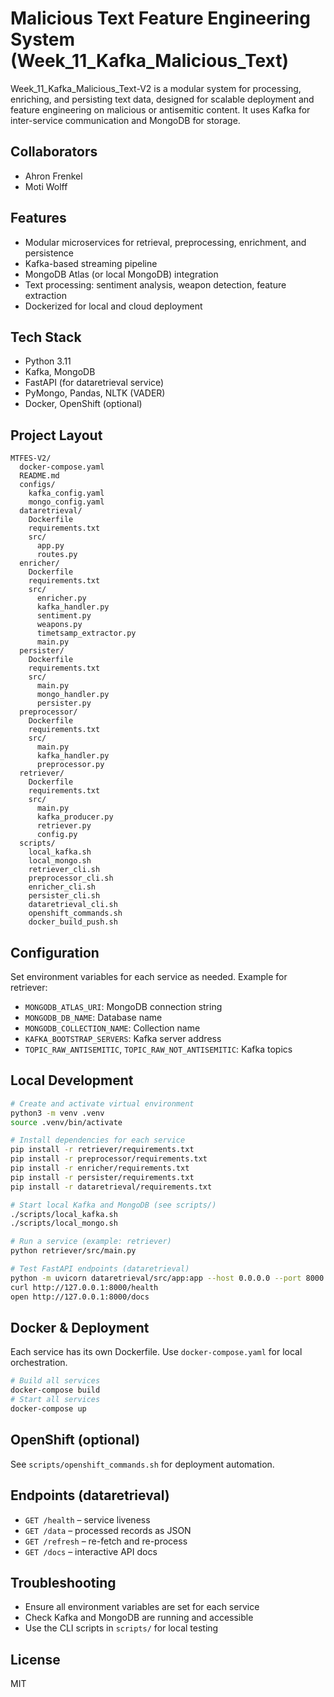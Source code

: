 # Malicious Text Feature Engineering System (Week_11_Kafka_Malicious_Text)

Week_11_Kafka_Malicious_Text-V2 is a modular system for processing, enriching, and persisting text data, designed for scalable deployment and feature engineering on malicious or antisemitic content. It uses Kafka for inter-service communication and MongoDB for storage.

## Collaborators
- Ahron Frenkel
- Moti Wolff

## Features
- Modular microservices for retrieval, preprocessing, enrichment, and persistence
- Kafka-based streaming pipeline
- MongoDB Atlas (or local MongoDB) integration
- Text processing: sentiment analysis, weapon detection, feature extraction
- Dockerized for local and cloud deployment

## Tech Stack
- Python 3.11
- Kafka, MongoDB
- FastAPI (for dataretrieval service)
- PyMongo, Pandas, NLTK (VADER)
- Docker, OpenShift (optional)

## Project Layout
```
MTFES-V2/
  docker-compose.yaml
  README.md
  configs/
    kafka_config.yaml
    mongo_config.yaml
  dataretrieval/
    Dockerfile
    requirements.txt
    src/
      app.py
      routes.py
  enricher/
    Dockerfile
    requirements.txt
    src/
      enricher.py
      kafka_handler.py
      sentiment.py
      weapons.py
      timetsamp_extractor.py
      main.py
  persister/
    Dockerfile
    requirements.txt
    src/
      main.py
      mongo_handler.py
      persister.py
  preprocessor/
    Dockerfile
    requirements.txt
    src/
      main.py
      kafka_handler.py
      preprocessor.py
  retriever/
    Dockerfile
    requirements.txt
    src/
      main.py
      kafka_producer.py
      retriever.py
      config.py
  scripts/
    local_kafka.sh
    local_mongo.sh
    retriever_cli.sh
    preprocessor_cli.sh
    enricher_cli.sh
    persister_cli.sh
    dataretrieval_cli.sh
    openshift_commands.sh
    docker_build_push.sh
```

## Configuration
Set environment variables for each service as needed. Example for retriever:
- `MONGODB_ATLAS_URI`: MongoDB connection string
- `MONGODB_DB_NAME`: Database name
- `MONGODB_COLLECTION_NAME`: Collection name
- `KAFKA_BOOTSTRAP_SERVERS`: Kafka server address
- `TOPIC_RAW_ANTISEMITIC`, `TOPIC_RAW_NOT_ANTISEMITIC`: Kafka topics

## Local Development
```bash
# Create and activate virtual environment
python3 -m venv .venv
source .venv/bin/activate

# Install dependencies for each service
pip install -r retriever/requirements.txt
pip install -r preprocessor/requirements.txt
pip install -r enricher/requirements.txt
pip install -r persister/requirements.txt
pip install -r dataretrieval/requirements.txt

# Start local Kafka and MongoDB (see scripts/)
./scripts/local_kafka.sh
./scripts/local_mongo.sh

# Run a service (example: retriever)
python retriever/src/main.py

# Test FastAPI endpoints (dataretrieval)
python -m uvicorn dataretrieval/src/app:app --host 0.0.0.0 --port 8000 --reload
curl http://127.0.0.1:8000/health
open http://127.0.0.1:8000/docs
```

## Docker & Deployment
Each service has its own Dockerfile. Use `docker-compose.yaml` for local orchestration.
```bash
# Build all services
docker-compose build
# Start all services
docker-compose up
```

## OpenShift (optional)
See `scripts/openshift_commands.sh` for deployment automation.

## Endpoints (dataretrieval)
- `GET /health` – service liveness
- `GET /data` – processed records as JSON
- `GET /refresh` – re-fetch and re-process
- `GET /docs` – interactive API docs

## Troubleshooting
- Ensure all environment variables are set for each service
- Check Kafka and MongoDB are running and accessible
- Use the CLI scripts in `scripts/` for local testing

## License
MIT
 